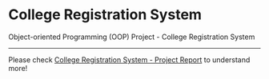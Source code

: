 # College Registration System

Object-oriented Programming (OOP) Project - College Registration System

---

Please check [College Registration System - Project Report][College Registration System - Project Report] to understand more!

[College Registration System - Project Report]: https://github.com/JunMingTeh-2018/OOP-College_Registration_System/blob/master/College%20Registration%20System%20-%20Project%20Report.pdf
